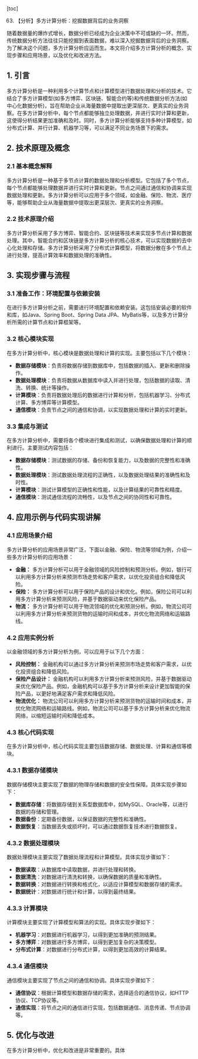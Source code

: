 
[toc]                    
                
                
63. 【分析】多方计算分析：挖掘数据背后的业务洞察

随着数据量的爆炸式增长，数据分析已经成为企业决策中不可或缺的一环。然而，传统数据分析方法往往只能挖掘到表面数据，难以深入挖掘数据背后的业务洞察。为了解决这个问题，多方计算分析应运而生。本文将介绍多方计算分析的概念、实现步骤和应用场景，以及优化和改进方法。

## 1. 引言

多方计算分析是一种利用多个计算节点和计算模型进行数据处理和分析的技术。它结合了多方计算模型(如多方博弈、区块链、智能合约等)和传统数据分析方法(如中心化数据分析)，旨在帮助企业从海量数据中提取出更深层次、更真实的业务洞察。在多方计算分析中，每个节点都能够独立处理数据，并进行实时计算和更新，这使得分析结果更加准确和及时。同时，多方计算分析能够支持多种计算模型，如分布式计算、并行计算、机器学习等，可以满足不同业务场景下的需求。

## 2. 技术原理及概念

### 2.1 基本概念解释

多方计算分析是一种基于多节点计算的数据处理和分析模型。它包括了多个节点，每个节点都能够处理数据并进行实时计算和更新。节点之间通过通信和协调来实现数据处理和更新。多方计算分析可以应用于多个领域，如金融、保险、物流、医疗等，能够帮助企业从海量数据中提取出更深层次、更真实的业务洞察。

### 2.2 技术原理介绍

多方计算分析采用了多方博弈、智能合约、区块链等技术来实现多节点计算和数据处理。其中，智能合约和区块链是多方计算分析的核心技术，可以实现数据的去中心化处理和存储。多方计算分析采用了分布式计算模型，将数据分散在多个节点上进行处理，提高计算效率和数据处理的准确性。

## 3. 实现步骤与流程

### 3.1 准备工作：环境配置与依赖安装

在进行多方计算分析之前，需要进行环境配置和依赖安装。这包括安装必要的软件和库，如Java、Spring Boot、Spring Data JPA、MyBatis等，以及多方计算分析所需的计算节点和计算框架等。

### 3.2 核心模块实现

在多方计算分析中，核心模块是数据处理和计算的实现。主要包括以下几个模块：

- **数据存储模块**：负责将数据存储到数据库中，包括数据的插入、更新和删除操作。
- **数据处理模块**：负责将数据从数据库中读入并进行处理，包括数据的读取、清洗、转换、统计等操作。
- **计算模块**：负责将数据处理后的数据进行计算和分析，包括机器学习、分布式计算、多方博弈等计算模型。
- **通信模块**：负责节点之间的通信和协调，以实现数据处理和计算的实时更新。

### 3.3 集成与测试

在多方计算分析中，需要将各个模块进行集成和测试，以确保数据处理和计算的顺利进行。主要测试内容包括：

- **数据存储模块**：测试数据的存储、备份和恢复能力，以及数据的完整性和准确性。
- **数据处理模块**：测试数据处理流程的正确性，以及数据处理结果的准确性和及时性。
- **计算模块**：测试计算模型的正确性和性能，以及计算结果的可靠性和精度。
- **通信模块**：测试通信流程的流畅性，以及节点之间的协同性和可靠性。

## 4. 应用示例与代码实现讲解

### 4.1 应用场景介绍

多方计算分析的应用场景非常广泛，下面以金融、保险、物流等领域为例，介绍一些多方计算分析的应用场景：

- **金融：** 多方计算分析可以用于金融领域的风险控制和预测分析。例如，银行可以利用多方计算分析来预测市场走势和客户需求，以优化投资组合和降低风险。
- **保险：** 多方计算分析可以用于保险产品的设计和优化。例如，保险公司可以利用多方计算分析来预测风险，并基于数据驱动来优化保险产品。
- **物流：** 多方计算分析可以用于物流领域的优化和预测分析。例如，物流公司可以利用多方计算分析来预测货物的运输时间和成本，并优化物流网络和运输路线。

### 4.2 应用实例分析

以金融领域的多方计算分析为例，可以应用于以下几个方面：

- **风险控制：** 金融机构可以通过多方计算分析来预测市场走势和客户需求，以优化投资组合和降低风险。
- **保险产品设计：** 金融机构可以利用多方计算分析来预测风险，并基于数据驱动来优化保险产品。例如，金融机构可以基于多方计算分析来设计更加智能的保险产品，以更好地满足客户需求和降低风险。
- **物流优化：** 物流公司可以利用多方计算分析来预测货物的运输时间和成本，并优化物流网络和运输路线。例如，物流公司可以基于多方计算分析来优化物流网络，以缩短运输时间和降低成本。

### 4.3 核心代码实现

在多方计算分析中，核心代码实现主要包括数据存储、数据处理、计算和通信等模块。

### 4.3.1 数据存储模块

数据存储模块主要实现了数据的物理存储和数据的安全性保障。具体实现步骤如下：

- **数据库存储**：将数据存储到关系型数据库中，如MySQL、Oracle等，以进行数据的存储和管理。
- **数据备份**：定期备份数据，以保证数据的完整性和准确性。
- **数据恢复**：当数据丢失或损坏时，可以通过数据恢复技术进行数据恢复。

### 4.3.2 数据处理模块

数据处理模块主要实现了数据处理流程和计算模型。具体实现步骤如下：

- **数据读取**：从数据库中读取数据，并进行处理和转换。
- **数据清洗**：对数据进行清洗和转换，以确保数据的质量和准确性。
- **数据转换**：对数据进行转换和格式化，以适应计算模型和数据存储的需求。
- **数据统计**：对数据进行统计和计算，以得到最终结果。

### 4.3.3 计算模块

计算模块主要实现了计算模型和算法的实现。具体实现步骤如下：

- **机器学习**：对数据进行机器学习，以得到更加准确的预测结果。
- **多方博弈**：对数据进行多方博弈，以得到更加复杂的决策模型。
- **分布式计算**：对数据进行分布式计算，以得到更加高效的计算结果。

### 4.3.4 通信模块

通信模块主要实现了节点之间的通信和协调。具体实现步骤如下：

- **通信协议**：根据计算模型和数据存储的需求，选择适合的通信协议，如HTTP协议、TCP协议等。
- **通信实现**：将节点之间的通信进行实现，包括数据通信、消息传递、节点协调等。

## 5. 优化与改进

在多方计算分析中，优化和改进是非常重要的。具体

